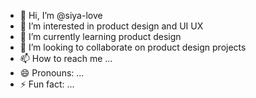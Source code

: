 - 👋 Hi, I’m @siya-love
- 👀 I’m interested in product design and UI UX 
- 🌱 I’m currently learning product design 
- 💞️ I’m looking to collaborate on product design projects 
- 📫 How to reach me ...
- 😄 Pronouns: ...
- ⚡ Fun fact: ...

<!---
siya-love/siya-love is a ✨ special ✨ repository because its `README.md` (this file) appears on your GitHub profile.
You can click the Preview link to take a look at your changes.
--->
